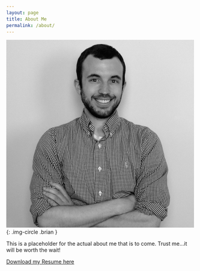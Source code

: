 ```yaml
---
layout: page
title: About Me
permalink: /about/
---
```


![Me.jpg](/images/brian.jpg){: .img-circle .brian }


This is a placeholder for the actual about me that is to come.
Trust me...it will be worth the wait!

[Download my Resume here](/downloads/Resume.pdf)